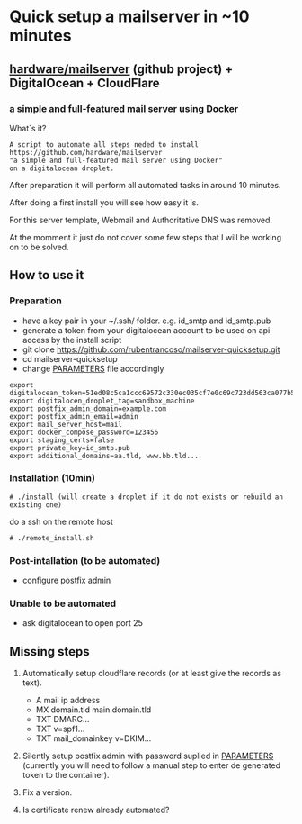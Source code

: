 # Quick setup a mailserver in ~10 minutes
## [hardware/mailserver](https://github.com/hardware/mailserver) (github project) + DigitalOcean + CloudFlare
### a simple and full-featured mail server using Docker

What`s it?

```
A script to automate all steps neded to install 
https://github.com/hardware/mailserver 
"a simple and full-featured mail server using Docker" 
on a digitalocean droplet.
```
After preparation it will perform all automated tasks in around 10 minutes.

After doing a first install you will see how easy it is.

For this server template, Webmail and Authoritative DNS was removed.

At the momment it just do not cover some few steps that I will be working on to be solved.

## How to use it

### Preparation

- have a key pair in your ~/.ssh/ folder. e.g. id_smtp and id_smtp.pub
- generate a token from your digitalocean account to be used on api access by the install script
- git clone https://github.com/rubentrancoso/mailserver-quicksetup.git
- cd mailserver-quicksetup
- change [PARAMETERS](PARAMETERS) file accordingly

```
export digitalocean_token=51ed08c5ca1ccc69572c330ec035cf7e0c69c723dd563ca077b51d2cbf6ba066
export digitalocen_droplet_tag=sandbox_machine
export postfix_admin_domain=example.com
export postfix_admin_email=admin
export mail_server_host=mail
export docker_compose_password=123456
export staging_certs=false
export private_key=id_smtp.pub
export additional_domains=aa.tld, www.bb.tld...
```

### Installation (10min)
```
# ./install (will create a droplet if it do not exists or rebuild an existing one)
```

do a ssh on the remote host

```
# ./remote_install.sh
```
### Post-intallation (to be automated)

- configure postfix admin

### Unable to be automated

- ask digitalocean to open port 25

## Missing steps

1. Automatically setup cloudflare records (or at least give the records as text).

   - A mail ip address
   - MX domain.tld main.domain.tld
   - TXT DMARC...
   - TXT v=spf1...
   - TXT mail_domainkey v=DKIM...
   
2. Silently setup postfix admin with password suplied in [PARAMETERS](PARAMETERS) (currently you will need to follow a manual step to enter de generated token to the container).

3. Fix a version.

4. Is certificate renew already automated?

